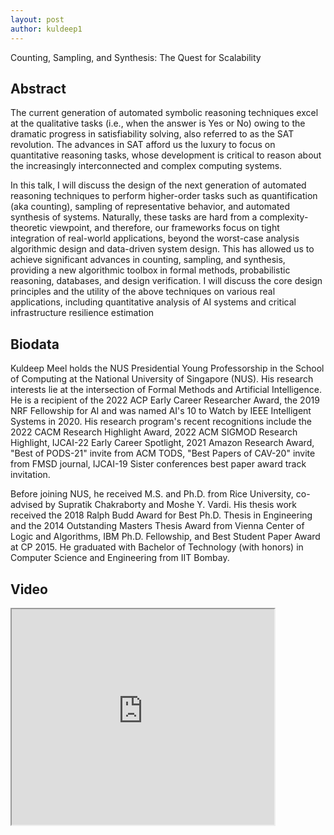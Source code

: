 ```yaml
---
layout: post
author: kuldeep1
---
```

Counting, Sampling, and Synthesis: The Quest for Scalability

## Abstract
The current generation of automated symbolic reasoning techniques excel at the qualitative tasks (i.e., when the answer is Yes or No) owing to the dramatic progress in satisfiability solving, also referred to as the SAT revolution. The advances in SAT afford us the luxury to focus on quantitative reasoning tasks, whose development is critical to reason about the increasingly interconnected and complex computing systems.

In this talk, I will discuss the design of the next generation of automated reasoning techniques to perform higher-order tasks such as quantification (aka counting), sampling of representative behavior, and automated synthesis of systems. Naturally, these tasks are hard from a complexity-theoretic viewpoint, and therefore, our frameworks focus on tight integration of real-world applications, beyond the worst-case analysis algorithmic design and data-driven system design. This has allowed us to achieve significant advances in counting, sampling, and synthesis, providing a new algorithmic toolbox in formal methods, probabilistic reasoning, databases, and design verification. I will discuss the core design principles and the utility of the above techniques on various real applications, including quantitative analysis of AI systems and critical infrastructure resilience estimation

## Biodata
Kuldeep Meel holds the NUS Presidential Young Professorship in the School of Computing at the National University of Singapore (NUS). His research interests lie at the intersection of Formal Methods and Artificial Intelligence. He is a recipient of the 2022 ACP Early Career Researcher Award, the 2019 NRF Fellowship for AI and was named AI's 10 to Watch by IEEE Intelligent Systems in 2020. His research program's recent recognitions include the 2022 CACM Research Highlight Award, 2022 ACM SIGMOD Research Highlight, IJCAI-22 Early Career Spotlight, 2021 Amazon Research Award, "Best of PODS-21" invite from ACM TODS, "Best Papers of CAV-20" invite from FMSD journal, IJCAI-19 Sister conferences best paper award track invitation.

Before joining NUS, he received M.S. and Ph.D. from Rice University, co-advised by Supratik Chakraborty and Moshe Y. Vardi. His thesis work received the 2018 Ralph Budd Award for Best Ph.D. Thesis in Engineering and the 2014 Outstanding Masters Thesis Award from Vienna Center of Logic and Algorithms, IBM Ph.D. Fellowship, and Best Student Paper Award at CP 2015. He graduated with Bachelor of Technology (with honors) in Computer Science and Engineering from IIT Bombay.

## Video
<iframe width="420" height="345" src=" https://www.youtube.com/embed/
qJstLPjOuoU">  
</iframe>
